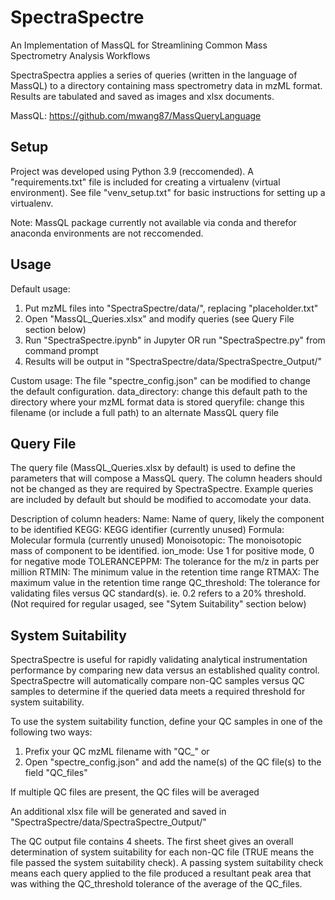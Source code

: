 # SpectraSpectre
An Implementation of MassQL for Streamlining Common Mass Spectrometry Analysis Workflows

SpectraSpectra applies a series of queries (written in the language of MassQL) to a directory containing mass spectrometry data in mzML format. Results are tabulated and saved as images and xlsx documents.

MassQL: https://github.com/mwang87/MassQueryLanguage

## Setup
Project was developed using Python 3.9 (reccomended). A "requirements.txt" file is included for creating a virtualenv (virtual environment). See file "venv_setup.txt" for basic instructions for setting up a virtualenv. 

Note: MassQL package currently not available via conda and therefor anaconda environments are not reccomended.

## Usage
Default usage:
  1. Put mzML files into "SpectraSpectre/data/", replacing "placeholder.txt"
  2. Open "MassQL_Queries.xlsx" and modify queries (see Query File section below)
  3. Run "SpectraSpectre.ipynb" in Jupyter OR run "SpectraSpectre.py" from command prompt
  4. Results will be output in "SpectraSpectre/data/SpectraSpectre_Output/"

Custom usage:
  The file "spectre_config.json" can be modified to change the default configuration.
  data_directory: change this default path to the directory where your mzML format data is stored
	queryfile: change this filename (or include a full path) to an alternate MassQL query file

## Query File
The query file (MassQL_Queries.xlsx by default) is used to define the parameters that will compose a MassQL query.
The column headers should not be changed as they are required by SpectraSpectre.
Example queries are included by default but should be modified to accomodate your data.

Description of column headers:
Name: Name of query, likely the component to be identified
KEGG: KEGG identifier (currently unused)
Formula: Molecular formula (currently unused)
Monoisotopic: The monoisotopic mass of component to be identified. 
ion_mode: Use 1 for positive mode, 0 for negative mode
TOLERANCEPPM: The tolerance for the m/z in parts per million
RTMIN: The minimum value in the retention time range
RTMAX: The maximum value in the retention time range
QC_threshold: The tolerance for validating files versus QC standard(s). ie. 0.2 refers to a 20% threshold. (Not required for regular usaged, see "Sytem Suitability" section below)

## System Suitability
SpectraSpectre is useful for rapidly validating analytical instrumentation performance by comparing new data versus an established quality control.
SpectraSpectre will automatically compare non-QC samples versus QC samples to determine if the queried data meets a required threshold for system suitability.

To use the system suitability function, define your QC samples in one of the following two ways:
1) Prefix your QC mzML filename with "QC_"
or
2) Open "spectre_config.json" and add the name(s) of the QC file(s) to the field "QC_files"

If multiple QC files are present, the QC files will be averaged

An additional xlsx file will be generated and saved in "SpectraSpectre/data/SpectraSpectre_Output/"

The QC output file contains 4 sheets. The first sheet gives an overall determination of system suitability for each non-QC file (TRUE means the file passed the system suitability check). A passing system suitability check means each query applied to the file produced a resultant peak area that was withing the QC_threshold tolerance of the average of the QC_files. 

